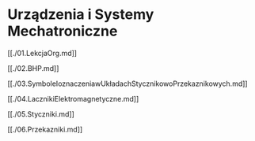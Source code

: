 # Urządzenia i Systemy Mechatroniczne

[[./01.LekcjaOrg.md]]

[[./02.BHP.md]]

[[./03.SymboleIoznaczeniawUkładachStycznikowoPrzekaznikowych.md]]

[[./04.LacznikiElektromagnetyczne.md]]

[[./05.Styczniki.md]]

[[./06.Przekazniki.md]]
